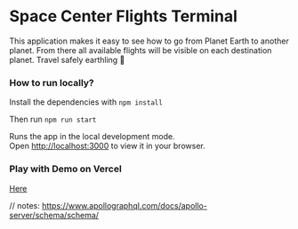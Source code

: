 # Space Center Flights Terminal
This application makes it easy to see how to go from Planet Earth to another planet. From there all available flights will be visible on each destination planet. Travel safely earthling 🚀

### How to run locally? 

Install the dependencies with `npm install`

Then run `npm run start`

Runs the app in the local development mode.\
Open [http://localhost:3000](http://localhost:3000) to view it in your browser.


### Play with Demo on Vercel

[Here](https://space-center-filghts-terminal.vercel.app/)

// notes: https://www.apollographql.com/docs/apollo-server/schema/schema/